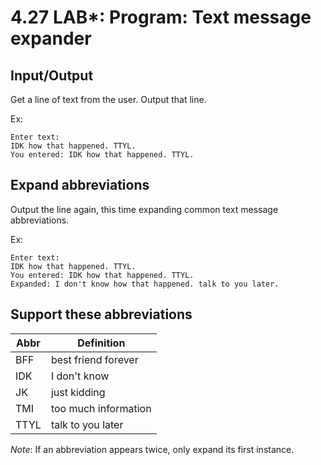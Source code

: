 # 4.27 LAB*: Program: Text message expander
## Input/Output
Get a line of text from the user.
Output that line.

Ex:
```
Enter text:
IDK how that happened. TTYL.
You entered: IDK how that happened. TTYL.
```

## Expand abbreviations
Output the line again, this time expanding common text message abbreviations.

Ex:
```
Enter text:
IDK how that happened. TTYL.
You entered: IDK how that happened. TTYL.
Expanded: I don't know how that happened. talk to you later.
```

## Support these abbreviations

Abbr | Definition
---  | ---
BFF | best friend forever
IDK | I don't know
JK  | just kidding
TMI | too much information
TTYL | talk to you later

_Note_: If an abbreviation appears twice, only expand its first instance.